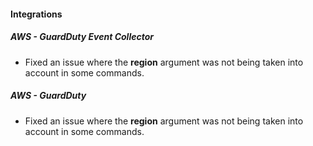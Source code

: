 
#### Integrations
##### AWS - GuardDuty Event Collector
- Fixed an issue where the **region** argument was not being taken into account in some commands. 

##### AWS - GuardDuty
- Fixed an issue where the **region** argument was not being taken into account in some commands. 
